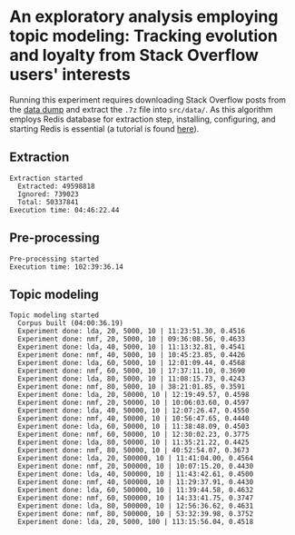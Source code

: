 # An exploratory analysis employing topic modeling: Tracking evolution and loyalty from Stack Overflow users' interests


Running this experiment requires downloading Stack Overflow posts from the [data dump](https://archive.org/download/stackexchange/stackoverflow.com-Posts.7z) and extract the `.7z` file into ```src/data/```. As this algorithm employs Redis database for extraction step, installing, configuring, and starting Redis is essential (a tutorial is found [here](https://redis.io/topics/quickstart)).

## Extraction

```
Extraction started
  Extracted: 49598818
  Ignored: 739023
  Total: 50337841
Execution time: 04:46:22.44
```

## Pre-processing

```
Pre-processing started
Execution time: 102:39:36.14
```

## Topic modeling

```
Topic modeling started
  Corpus built (04:00:36.19)
  Experiment done: lda, 20, 5000, 10 | 11:23:51.30, 0.4516
  Experiment done: nmf, 20, 5000, 10 | 09:36:08.56, 0.4633
  Experiment done: lda, 40, 5000, 10 | 11:13:32.81, 0.4541
  Experiment done: nmf, 40, 5000, 10 | 10:45:23.85, 0.4426
  Experiment done: lda, 60, 5000, 10 | 12:01:09.44, 0.4568
  Experiment done: nmf, 60, 5000, 10 | 17:37:11.10, 0.3690
  Experiment done: lda, 80, 5000, 10 | 11:08:15.73, 0.4243
  Experiment done: nmf, 80, 5000, 10 | 38:21:01.85, 0.3591
  Experiment done: lda, 20, 50000, 10 | 12:19:49.57, 0.4598
  Experiment done: nmf, 20, 50000, 10 | 10:06:03.60, 0.4597
  Experiment done: lda, 40, 50000, 10 | 12:07:26.47, 0.4550
  Experiment done: nmf, 40, 50000, 10 | 10:56:47.65, 0.4440
  Experiment done: lda, 60, 50000, 10 | 11:38:48.09, 0.4503
  Experiment done: nmf, 60, 50000, 10 | 12:30:02.23, 0.3775
  Experiment done: lda, 80, 50000, 10 | 11:35:21.22, 0.4425
  Experiment done: nmf, 80, 50000, 10 | 40:52:54.07, 0.3673
  Experiment done: lda, 20, 500000, 10 | 11:41:04.00, 0.4564
  Experiment done: nmf, 20, 500000, 10 | 10:07:15.20, 0.4430
  Experiment done: lda, 40, 500000, 10 | 11:43:42.61, 0.4500
  Experiment done: nmf, 40, 500000, 10 | 11:29:37.91, 0.4430
  Experiment done: lda, 60, 500000, 10 | 11:39:44.58, 0.4632
  Experiment done: nmf, 60, 500000, 10 | 14:33:41.75, 0.3747
  Experiment done: lda, 80, 500000, 10 | 12:56:36.62, 0.4631
  Experiment done: nmf, 80, 500000, 10 | 53:32:39.98, 0.3752
  Experiment done: lda, 20, 5000, 100 | 113:15:56.04, 0.4518
```
